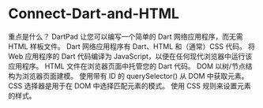 # Connect-Dart-and-HTML
重点是什么？ DartPad 让您可以编写一个简单的 Dart 网络应用程序，而无需 HTML 样板文件。 Dart 网络应用程序有 Dart、HTML 和（通常）CSS 代码。 将 Web 应用程序的 Dart 代码编译为 JavaScript，以便在任何现代浏览器中运行该应用程序。 HTML 文件在浏览器页面中托管您的 Dart 代码。 DOM 以树/节点结构为浏览器页面建模。 使用带有 ID 的 querySelector() 从 DOM 中获取元素。 CSS 选择器是用于在 DOM 中选择匹配元素的模式。 使用 CSS 规则来设置元素的样式。

